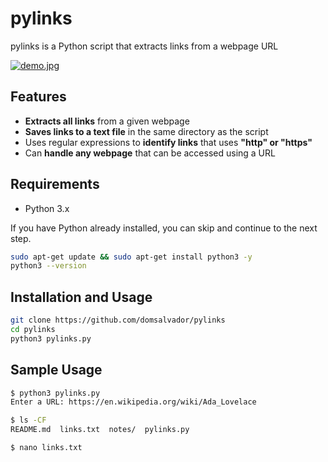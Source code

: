 # pylinks

pylinks is a Python script that extracts links from a webpage URL

[![demo.jpg](https://raw.githubusercontent.com/domsalvador/pylinks/main/demo/demo.jpg)](https://asciinema.org/a/v5JLEcCv9BXTVL1geaMadtw4C)

## Features

- **Extracts all links** from a given webpage
- **Saves links to a text file** in the same directory as the script
- Uses regular expressions to **identify links** that uses **"http" or "https"**
- Can **handle any webpage** that can be accessed using a URL

## Requirements

- Python 3.x

If you have Python already installed, you can skip and continue to the next step.

```bash
sudo apt-get update && sudo apt-get install python3 -y
python3 --version
```

## Installation and Usage

```bash
git clone https://github.com/domsalvador/pylinks
cd pylinks
python3 pylinks.py 
```

## Sample Usage

```bash
$ python3 pylinks.py
Enter a URL: https://en.wikipedia.org/wiki/Ada_Lovelace

$ ls -CF
README.md  links.txt  notes/  pylinks.py

$ nano links.txt
```
